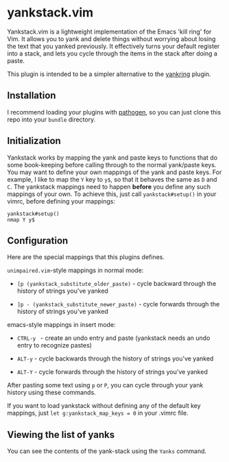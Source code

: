 yankstack.vim
=============

Yankstack.vim is a lightweight implementation of the Emacs 'kill ring' for Vim.
It allows you to yank and delete things without worrying about losing the text
that you yanked previously. It effectively turns your default register into a stack,
and lets you cycle through the items in the stack after doing a paste.

This plugin is intended to be a simpler alternative to the [yankring](https://github.com/chrismetcalf/vim-yankring) plugin.

## Installation ##

I recommend loading your plugins with [pathogen](https://github.com/tpope/vim-pathogen), so you can
just clone this repo into your ```bundle``` directory.

## Initialization ##

Yankstack works by mapping the yank and paste keys to functions that do some book-keeping before
calling through to the normal yank/paste keys. You may want to define your own mappings of the
yank and paste keys. For example, I like to map the ```Y``` key to ```y$```, so that it behaves
the same as ```D``` and ```C```. The yankstack mappings need to happen **before** you define any
such mappings of your own. To achieve this, just call ```yankstack#setup()```
in your vimrc, before defining your mappings:

```
yankstack#setup()
nmap Y y$
```

## Configuration ##

Here are the special mappings that this plugins defines.

```unimpaired.vim```-style mappings in normal mode:

- ```[p (yankstack_substitute_older_paste)``` - cycle backward through the history of strings you've yanked

- ```]p - (yankstack_substitute_newer_paste)``` - cycle forwards through the history of strings you've yanked

emacs-style mappings in insert mode:

- ```CTRL-y ``` - create an undo entry and paste (yankstack needs an undo entry to recognize pastes)

- ```ALT-y``` - cycle backwards through the history of strings you've yanked

- ```ALT-Y``` - cycle forwards through the history of strings you've yanked

After pasting some text using ```p``` or ```P```, you can cycle through your yank history using these commands.

If you want to load yankstack without defining any of the default key mappings, just
``` let g:yankstack_map_keys = 0 ```
in your .vimrc file.

## Viewing the list of yanks ##

You can see the contents of the yank-stack using the ```Yanks``` command.

